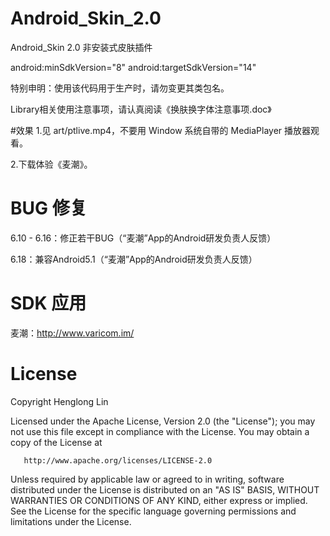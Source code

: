 # Android_Skin_2.0
Android_Skin 2.0 非安装式皮肤插件

android:minSdkVersion="8"
android:targetSdkVersion="14"

特别申明：使用该代码用于生产时，请勿变更其类包名。

Library相关使用注意事项，请认真阅读《换肤换字体注意事项.doc》

#效果
1.见 art/ptlive.mp4，不要用 Window 系统自带的 MediaPlayer 播放器观看。

2.下载体验《麦潮》。

# BUG 修复
6.10 - 6.16：修正若干BUG（“麦潮”App的Android研发负责人反馈）

6.18：兼容Android5.1（“麦潮”App的Android研发负责人反馈）

# SDK 应用
麦潮：http://www.varicom.im/

# License

   Copyright Henglong Lin

   Licensed under the Apache License, Version 2.0 (the "License");
   you may not use this file except in compliance with the License.
   You may obtain a copy of the License at

       http://www.apache.org/licenses/LICENSE-2.0

   Unless required by applicable law or agreed to in writing, software
   distributed under the License is distributed on an "AS IS" BASIS,
   WITHOUT WARRANTIES OR CONDITIONS OF ANY KIND, either express or implied.
   See the License for the specific language governing permissions and
   limitations under the License.
